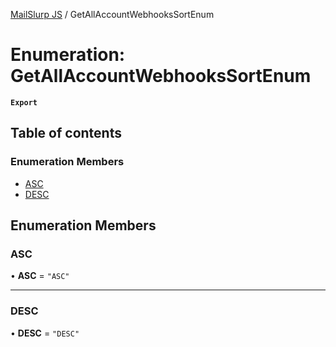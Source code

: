 [MailSlurp JS](../README.md) / GetAllAccountWebhooksSortEnum

# Enumeration: GetAllAccountWebhooksSortEnum

**`Export`**

## Table of contents

### Enumeration Members

- [ASC](GetAllAccountWebhooksSortEnum.md#asc)
- [DESC](GetAllAccountWebhooksSortEnum.md#desc)

## Enumeration Members

### ASC

• **ASC** = ``"ASC"``

___

### DESC

• **DESC** = ``"DESC"``
